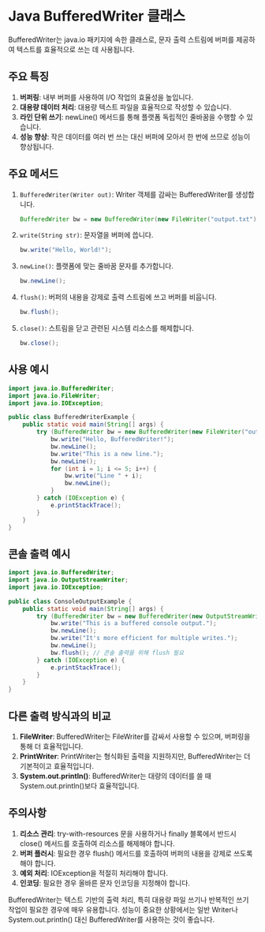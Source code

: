 # Java BufferedWriter 클래스

BufferedWriter는 java.io 패키지에 속한 클래스로, 문자 출력 스트림에 버퍼를 제공하여 텍스트를 효율적으로 쓰는 데 사용됩니다.

## 주요 특징

1. **버퍼링**: 내부 버퍼를 사용하여 I/O 작업의 효율성을 높입니다.
2. **대용량 데이터 처리**: 대용량 텍스트 파일을 효율적으로 작성할 수 있습니다.
3. **라인 단위 쓰기**: newLine() 메서드를 통해 플랫폼 독립적인 줄바꿈을 수행할 수 있습니다.
4. **성능 향상**: 작은 데이터를 여러 번 쓰는 대신 버퍼에 모아서 한 번에 쓰므로 성능이 향상됩니다.

## 주요 메서드

1. `BufferedWriter(Writer out)`: Writer 객체를 감싸는 BufferedWriter를 생성합니다.

   ```java
   BufferedWriter bw = new BufferedWriter(new FileWriter("output.txt"));
   ```

2. `write(String str)`: 문자열을 버퍼에 씁니다.

   ```java
   bw.write("Hello, World!");
   ```

3. `newLine()`: 플랫폼에 맞는 줄바꿈 문자를 추가합니다.

   ```java
   bw.newLine();
   ```

4. `flush()`: 버퍼의 내용을 강제로 출력 스트림에 쓰고 버퍼를 비웁니다.

   ```java
   bw.flush();
   ```

5. `close()`: 스트림을 닫고 관련된 시스템 리소스를 해제합니다.

   ```java
   bw.close();
   ```

## 사용 예시

```java
import java.io.BufferedWriter;
import java.io.FileWriter;
import java.io.IOException;

public class BufferedWriterExample {
    public static void main(String[] args) {
        try (BufferedWriter bw = new BufferedWriter(new FileWriter("output.txt"))) {
            bw.write("Hello, BufferedWriter!");
            bw.newLine();
            bw.write("This is a new line.");
            bw.newLine();
            for (int i = 1; i <= 5; i++) {
                bw.write("Line " + i);
                bw.newLine();
            }
        } catch (IOException e) {
            e.printStackTrace();
        }
    }
}
```

## 콘솔 출력 예시

```java
import java.io.BufferedWriter;
import java.io.OutputStreamWriter;
import java.io.IOException;

public class ConsoleOutputExample {
    public static void main(String[] args) {
        try (BufferedWriter bw = new BufferedWriter(new OutputStreamWriter(System.out))) {
            bw.write("This is a buffered console output.");
            bw.newLine();
            bw.write("It's more efficient for multiple writes.");
            bw.newLine();
            bw.flush(); // 콘솔 출력을 위해 flush 필요
        } catch (IOException e) {
            e.printStackTrace();
        }
    }
}
```

## 다른 출력 방식과의 비교

1. **FileWriter**: BufferedWriter는 FileWriter를 감싸서 사용할 수 있으며, 버퍼링을 통해 더 효율적입니다.
2. **PrintWriter**: PrintWriter는 형식화된 출력을 지원하지만, BufferedWriter는 더 기본적이고 효율적입니다.
3. **System.out.println()**: BufferedWriter는 대량의 데이터를 쓸 때 System.out.println()보다 효율적입니다.

## 주의사항

1. **리소스 관리**: try-with-resources 문을 사용하거나 finally 블록에서 반드시 close() 메서드를 호출하여 리소스를 해제해야 합니다.
2. **버퍼 플러시**: 필요한 경우 flush() 메서드를 호출하여 버퍼의 내용을 강제로 쓰도록 해야 합니다.
3. **예외 처리**: IOException을 적절히 처리해야 합니다.
4. **인코딩**: 필요한 경우 올바른 문자 인코딩을 지정해야 합니다.

BufferedWriter는 텍스트 기반의 출력 처리, 특히 대용량 파일 쓰기나 반복적인 쓰기 작업이 필요한 경우에 매우 유용합니다. 성능이 중요한 상황에서는 일반 Writer나 System.out.println() 대신 BufferedWriter를 사용하는 것이 좋습니다.
